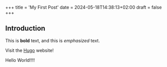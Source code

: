 +++
title = 'My First Post'
date = 2024-05-18T14:38:13+02:00
draft = false
+++
## Introduction

This is **bold** text, and this is *emphasized* text.

Visit the [Hugo](https://gohugo.io) website!

Hello World!!!!